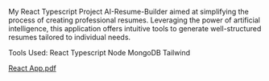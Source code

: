 My React Typescript Project AI-Resume-Builder
 aimed at simplifying the process of creating professional resumes. 
Leveraging the power of artificial intelligence, this application offers intuitive tools to generate well-structured resumes tailored to individual needs. 

Tools Used:
 React
Typescript
 Node
 MongoDB
 Tailwind


[React App.pdf](https://github.com/BxCanady/AI-Resume-Builder/files/14522901/React.App.pdf)
